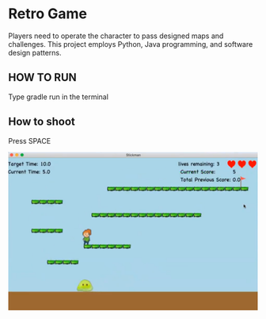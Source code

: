 # Retro Game
Players need to operate the character to pass designed maps and challenges. This project
employs Python, Java programming, and software design patterns.

## HOW TO RUN
Type gradle run in the terminal

## How to shoot
Press SPACE

![demo](./imgs/demo.png)